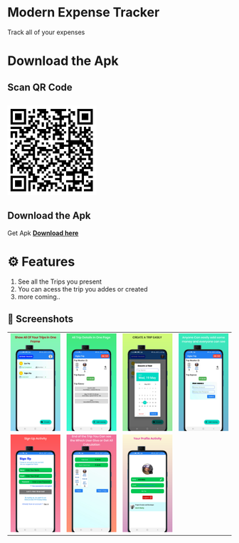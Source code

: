 # Modern Expense Tracker
Track all of your expenses

# Download the Apk

## Scan QR Code

 <img src="https://github.com/maityamit/Modern_Expense_Tracker/blob/master/Demo/QR%20Code.svg"
width="200" height="200"> 
---------------
## Download the Apk

Get Apk <b>[Download here](https://drive.google.com/file/d/1tUWuqxxeHurkYovsm5wesxy8wk1dZ9Gl/view?usp=sharing)</b>

# ⚙️ Features 
1. See all the Trips you present
2. You can acess the trip you addes or created
3. more coming..

## 📸 Screenshots

|||||
|:----------------------------------------:|:-----------------------------------------:|:-----------------------------------------:|:-----------------------------------------: |
| ![Imgur](Demo/1.png) | ![Imgur](Demo/2.png) | ![Imgur](Demo/3.png) | ![Imgur](Demo/4.png) |
| ![Imgur](Demo/5.png) | ![Imgur](Demo/6.png) | ![Imgur](Demo/7.png) |  |


